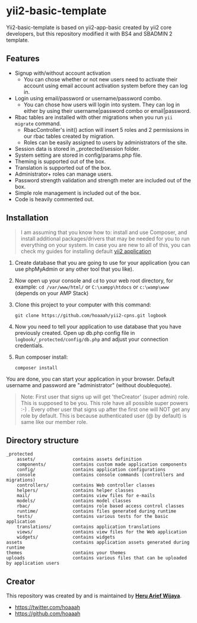yii2-basic-template
===================

Yii2-basic-template is based on yii2-app-basic created by yii2 core developers, but this repository modified it with BS4 and SBADMIN 2 template.

Features
-------------------

- Signup with/without account activation
    - You can chose whether or not new users need to activate their account using email account activation system before they can log in.
- Login using email/password or username/password combo.
    - You can chose how users will login into system. They can log in either by using their username|password combo or email|password.
- Rbac tables are installed with other migrations when you run ```yii migrate``` command.
    - RbacController's init() action will insert 5 roles and 2 permissions in our rbac tables created by migration.
    - Roles can be easily assigned to users by administrators of the site.
- Session data is stored in _protected/session folder.
- System setting are stored in config/params.php file.
- Theming is supported out of the box.
- Translation is supported out of the box.
- Administrator+ roles can manage users.
- Password strength validation and strength meter are included out of the box.
- Simple role management is included out of the box.
- Code is heavily commented out.

Installation
-------------------
>I am assuming that you know how to: install and use Composer, and install additional packages/drivers that may be needed for you to run everything on your system. In case you are new to all of this, you can check my guides for installing default [yii2 application](https://belajararief.com/index.php/tulisan/tekno/yii2-series/191-pemrograman-web-dengan-yii2-prainstalasi)

1. Create database that you are going to use for your application (you can use phpMyAdmin or any other tool that you like).

2. Now open up your console and ```cd``` to your web root directory, for example: ``` cd /var/www/html/ ``` or ```C:\xampp\htdocs``` or ```c:\wamp\www``` (depends on your AMP Stack)

3. Clone this project to your computer with this command:

   ``` git clone https://github.com/hoaaah/yii2-cpns.git logbook ```

4. Now you need to tell your application to use database that you have previously created.
Open up db.php config file in ```logbook/_protected/config/db.php``` and adjust your connection credentials.

5. Run composer install:

   ``` composer install ```


You are done, you can start your application in your browser. Default username and password are "administrator" (without doublequote).

> Note: First user that signs up will get 'theCreator' (super admin) role. This is supposed to be you. This role have all possible super powers :-) . Every other user that signs up after the first one will NOT get any role by default. This is because authenticated user (@ by default) is same like our member role. 


Directory structure
-------------------

```
_protected
    assets/              contains assets definition
    components/          contains custom made application components
    config/              contains application configurations
    console              contains console commands (controllers and migrations)
    controllers/         contains Web controller classes
    helpers/             contains helper classes
    mail/                contains view files for e-mails
    models/              contains model classes
    rbac/                contains role based access control classes
    runtime/             contains files generated during runtime
    tests/               contains various tests for the basic application
    translations/        contains application translations
    views/               contains view files for the Web application
    widgets/             contains widgets
assets                   contains application assets generated during runtime
themes                   contains your themes
uploads                  contains various files that can be uploaded by application users
```



## Creator

This repository was created by and is maintained by **[Heru Arief Wijaya](http://belajararief.com/)**.

* https://twitter.com/hoaaah
* https://github.com/hoaaah